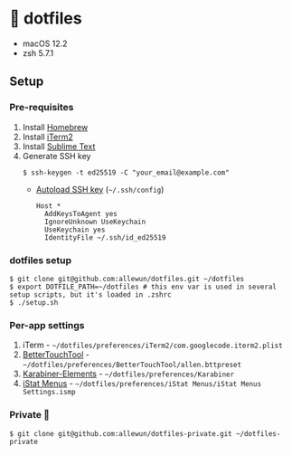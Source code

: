 # 🚥 dotfiles

- macOS 12.2
- zsh 5.7.1

##  Setup

### Pre-requisites

1. Install [Homebrew](https://brew.sh/)
2. Install [iTerm2](https://iterm2.com/)
3. Install [Sublime Text](https://www.sublimetext.com/)
4. Generate SSH key
   ```
   $ ssh-keygen -t ed25519 -C "your_email@example.com"
   ```
   - [Autoload SSH key](https://help.github.com/en/github/authenticating-to-github/generating-a-new-ssh-key-and-adding-it-to-the-ssh-agent#adding-your-ssh-key-to-the-ssh-agent) (`~/.ssh/config`)
      ```
      Host *
        AddKeysToAgent yes
        IgnoreUnknown UseKeychain
        UseKeychain yes
        IdentityFile ~/.ssh/id_ed25519
      ```

### dotfiles setup

```
$ git clone git@github.com:allewun/dotfiles.git ~/dotfiles
$ export DOTFILE_PATH=~/dotfiles # this env var is used in several setup scripts, but it's loaded in .zshrc
$ ./setup.sh
```

### Per-app settings

1. iTerm - `~/dotfiles/preferences/iTerm2/com.googlecode.iterm2.plist`
2. [BetterTouchTool](https://folivora.ai/) - `~/dotfiles/preferences/BetterTouchTool/allen.bttpreset`
3. [Karabiner-Elements](https://karabiner-elements.pqrs.org/) - `~/dotfiles/preferences/Karabiner`
4. [iStat Menus](https://bjango.com/mac/istatmenus/) - `~/dotfiles/preferences/iStat Menus/iStat Menus Settings.ismp`

### Private 🔐

```
$ git clone git@github.com:allewun/dotfiles-private.git ~/dotfiles-private
```